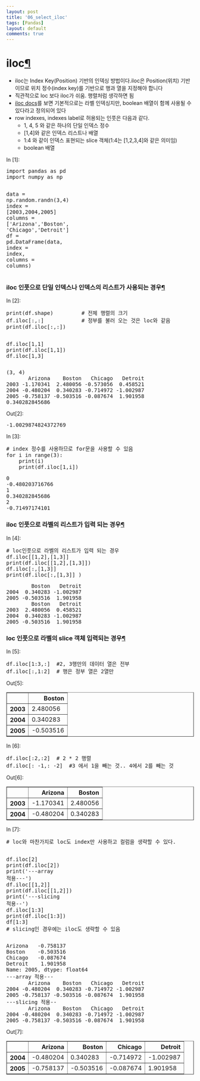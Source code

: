 ```yaml
---
layout: post
title: '06_select_iloc'
tags: [Pandas]
layout: default
comments: true
---
```

<div class="cell border-box-sizing text_cell rendered">
<div class="prompt input_prompt">
</div>
<div class="inner_cell">
<div class="text_cell_render border-box-sizing rendered_html">
<h1 id="iloc">iloc<a class="anchor-link" href="#iloc">&#182;</a></h1><ul>
<li>iloc는 Index Key(Position) 기반의 인덱싱 방법이다.iloc은 Position(위치) 기반이므로  위치 정수(index key)를 기반으로 행과 열을 지정해야 합니다</li>
<li>직관적으로 loc 보다 iloc가 쉬움. 행렬처럼 생각하면 됨  </li>
<li><a href="https://pandas.pydata.org/pandas-docs/stable/generated/pandas.DataFrame.iloc.html">iloc docs</a>를 보면 기본적으로는 라벨 인덱싱지만, boolean 배열이 함께 사용될 수 있다라고 정의되어 있다</li>
<li>row indexes, indexes label로 허용되는 인풋은 다음과 같다.<ul>
<li>1, 4, 5 와 같은 하나의 단일 인덱스 정수</li>
<li>[1,4]와 같은 인덱스 리스트나 배열  </li>
<li>1:4 와 같이 인덱스 표현되는 slice 객체(1:4는 [1,2,3,4]와 같은 의미임)</li>
<li>boolean 배열</li>
</ul>
</li>
</ul>

</div>
</div>
</div>
<div class="cell border-box-sizing code_cell rendered">
<div class="input">
<div class="prompt input_prompt">In&nbsp;[1]:</div>
<div class="inner_cell">
    <div class="input_area">
<div class=" highlight hl-ipython3"><pre><span></span><span class="kn">import</span> <span class="nn">pandas</span> <span class="k">as</span> <span class="nn">pd</span>
<span class="kn">import</span> <span class="nn">numpy</span> <span class="k">as</span> <span class="nn">np</span>

<span class="n">data</span> <span class="o">=</span> <span class="n">np</span><span class="o">.</span><span class="n">random</span><span class="o">.</span><span class="n">randn</span><span class="p">(</span><span class="mi">3</span><span class="p">,</span><span class="mi">4</span><span class="p">)</span>
<span class="n">index</span> <span class="o">=</span> <span class="p">[</span><span class="mi">2003</span><span class="p">,</span><span class="mi">2004</span><span class="p">,</span><span class="mi">2005</span><span class="p">]</span>
<span class="n">columns</span> <span class="o">=</span> <span class="p">[</span><span class="s1">&#39;Arizona&#39;</span><span class="p">,</span><span class="s1">&#39;Boston&#39;</span><span class="p">,</span> <span class="s1">&#39;Chicago&#39;</span><span class="p">,</span><span class="s1">&#39;Detroit&#39;</span><span class="p">]</span>
<span class="n">df</span> <span class="o">=</span> <span class="n">pd</span><span class="o">.</span><span class="n">DataFrame</span><span class="p">(</span><span class="n">data</span><span class="p">,</span> <span class="n">index</span> <span class="o">=</span> <span class="n">index</span><span class="p">,</span> <span class="n">columns</span> <span class="o">=</span> <span class="n">columns</span><span class="p">)</span>
</pre></div>

</div>
</div>
</div>

</div>
<div class="cell border-box-sizing text_cell rendered">
<div class="prompt input_prompt">
</div>
<div class="inner_cell">
<div class="text_cell_render border-box-sizing rendered_html">
<h3 id="iloc-&#51064;&#54411;&#51004;&#47196;-&#45800;&#51068;-&#51064;&#45937;&#49828;&#45208;-&#51064;&#45937;&#49828;&#51032;-&#47532;&#49828;&#53944;&#44032;-&#49324;&#50857;&#46104;&#45716;-&#44221;&#50864;">iloc &#51064;&#54411;&#51004;&#47196; &#45800;&#51068; &#51064;&#45937;&#49828;&#45208; &#51064;&#45937;&#49828;&#51032; &#47532;&#49828;&#53944;&#44032; &#49324;&#50857;&#46104;&#45716; &#44221;&#50864;<a class="anchor-link" href="#iloc-&#51064;&#54411;&#51004;&#47196;-&#45800;&#51068;-&#51064;&#45937;&#49828;&#45208;-&#51064;&#45937;&#49828;&#51032;-&#47532;&#49828;&#53944;&#44032;-&#49324;&#50857;&#46104;&#45716;-&#44221;&#50864;">&#182;</a></h3>
</div>
</div>
</div>
<div class="cell border-box-sizing code_cell rendered">
<div class="input">
<div class="prompt input_prompt">In&nbsp;[2]:</div>
<div class="inner_cell">
    <div class="input_area">
<div class=" highlight hl-ipython3"><pre><span></span><span class="nb">print</span><span class="p">(</span><span class="n">df</span><span class="o">.</span><span class="n">shape</span><span class="p">)</span>         <span class="c1"># 전체 행렬의 크기</span>
<span class="n">df</span><span class="o">.</span><span class="n">iloc</span><span class="p">[:,:]</span>            <span class="c1"># 정부를 불러 오는 것은 loc와 같음</span>
<span class="nb">print</span><span class="p">(</span><span class="n">df</span><span class="o">.</span><span class="n">iloc</span><span class="p">[:,:])</span>

<span class="n">df</span><span class="o">.</span><span class="n">iloc</span><span class="p">[</span><span class="mi">1</span><span class="p">,</span><span class="mi">1</span><span class="p">]</span>
<span class="nb">print</span><span class="p">(</span><span class="n">df</span><span class="o">.</span><span class="n">iloc</span><span class="p">[</span><span class="mi">1</span><span class="p">,</span><span class="mi">1</span><span class="p">])</span>
<span class="n">df</span><span class="o">.</span><span class="n">iloc</span><span class="p">[</span><span class="mi">1</span><span class="p">,</span><span class="mi">3</span><span class="p">]</span>
</pre></div>

</div>
</div>
</div>

<div class="output_wrapper">
<div class="output">


<div class="output_area">
<div class="prompt"></div>

<div class="output_subarea output_stream output_stdout output_text">
<pre>(3, 4)
       Arizona    Boston   Chicago   Detroit
2003 -1.170341  2.480056 -0.573056  0.458521
2004 -0.480204  0.340283 -0.714972 -1.002987
2005 -0.758137 -0.503516 -0.087674  1.901958
0.340282845686
</pre>
</div>
</div>

<div class="output_area">
<div class="prompt output_prompt">Out[2]:</div>



<div class="output_text output_subarea output_execute_result">
<pre>-1.0029874824372769</pre>
</div>

</div>

</div>
</div>

</div>
<div class="cell border-box-sizing code_cell rendered">
<div class="input">
<div class="prompt input_prompt">In&nbsp;[3]:</div>
<div class="inner_cell">
    <div class="input_area">
<div class=" highlight hl-ipython3"><pre><span></span><span class="c1"># index 정수를 사용하므로 for문을 사용할 수 있음</span>
<span class="k">for</span> <span class="n">i</span> <span class="ow">in</span> <span class="nb">range</span><span class="p">(</span><span class="mi">3</span><span class="p">):</span>
    <span class="nb">print</span><span class="p">(</span><span class="n">i</span><span class="p">)</span>
    <span class="nb">print</span><span class="p">(</span><span class="n">df</span><span class="o">.</span><span class="n">iloc</span><span class="p">[</span><span class="mi">1</span><span class="p">,</span><span class="n">i</span><span class="p">])</span>
</pre></div>

</div>
</div>
</div>

<div class="output_wrapper">
<div class="output">


<div class="output_area">
<div class="prompt"></div>

<div class="output_subarea output_stream output_stdout output_text">
<pre>0
-0.480203716766
1
0.340282845686
2
-0.71497174101
</pre>
</div>
</div>

</div>
</div>

</div>
<div class="cell border-box-sizing text_cell rendered">
<div class="prompt input_prompt">
</div>
<div class="inner_cell">
<div class="text_cell_render border-box-sizing rendered_html">
<h3 id="iloc-&#51064;&#54411;&#51004;&#47196;-&#46972;&#48296;&#51032;-&#47532;&#49828;&#53944;&#44032;-&#51077;&#47141;-&#46104;&#45716;-&#44221;&#50864;">iloc &#51064;&#54411;&#51004;&#47196; &#46972;&#48296;&#51032; &#47532;&#49828;&#53944;&#44032; &#51077;&#47141; &#46104;&#45716; &#44221;&#50864;<a class="anchor-link" href="#iloc-&#51064;&#54411;&#51004;&#47196;-&#46972;&#48296;&#51032;-&#47532;&#49828;&#53944;&#44032;-&#51077;&#47141;-&#46104;&#45716;-&#44221;&#50864;">&#182;</a></h3>
</div>
</div>
</div>
<div class="cell border-box-sizing code_cell rendered">
<div class="input">
<div class="prompt input_prompt">In&nbsp;[4]:</div>
<div class="inner_cell">
    <div class="input_area">
<div class=" highlight hl-ipython3"><pre><span></span><span class="c1"># loc인풋으로 라벨의 리스트가 입력 되는 경우</span>
<span class="n">df</span><span class="o">.</span><span class="n">iloc</span><span class="p">[[</span><span class="mi">1</span><span class="p">,</span><span class="mi">2</span><span class="p">],[</span><span class="mi">1</span><span class="p">,</span><span class="mi">3</span><span class="p">]]</span> 
<span class="nb">print</span><span class="p">(</span><span class="n">df</span><span class="o">.</span><span class="n">iloc</span><span class="p">[[</span><span class="mi">1</span><span class="p">,</span><span class="mi">2</span><span class="p">],[</span><span class="mi">1</span><span class="p">,</span><span class="mi">3</span><span class="p">]])</span>
<span class="n">df</span><span class="o">.</span><span class="n">iloc</span><span class="p">[:,[</span><span class="mi">1</span><span class="p">,</span><span class="mi">3</span><span class="p">]]</span>
<span class="nb">print</span><span class="p">(</span><span class="n">df</span><span class="o">.</span><span class="n">iloc</span><span class="p">[:,[</span><span class="mi">1</span><span class="p">,</span><span class="mi">3</span><span class="p">]]</span> <span class="p">)</span>
</pre></div>

</div>
</div>
</div>

<div class="output_wrapper">
<div class="output">


<div class="output_area">
<div class="prompt"></div>

<div class="output_subarea output_stream output_stdout output_text">
<pre>        Boston   Detroit
2004  0.340283 -1.002987
2005 -0.503516  1.901958
        Boston   Detroit
2003  2.480056  0.458521
2004  0.340283 -1.002987
2005 -0.503516  1.901958
</pre>
</div>
</div>

</div>
</div>

</div>
<div class="cell border-box-sizing text_cell rendered">
<div class="prompt input_prompt">
</div>
<div class="inner_cell">
<div class="text_cell_render border-box-sizing rendered_html">
<h3 id="loc-&#51064;&#54411;&#51004;&#47196;-&#46972;&#48296;&#51032;-slice-&#44061;&#52404;-&#51077;&#47141;&#46104;&#45716;-&#44221;&#50864;">loc &#51064;&#54411;&#51004;&#47196; &#46972;&#48296;&#51032; slice &#44061;&#52404; &#51077;&#47141;&#46104;&#45716; &#44221;&#50864;<a class="anchor-link" href="#loc-&#51064;&#54411;&#51004;&#47196;-&#46972;&#48296;&#51032;-slice-&#44061;&#52404;-&#51077;&#47141;&#46104;&#45716;-&#44221;&#50864;">&#182;</a></h3>
</div>
</div>
</div>
<div class="cell border-box-sizing code_cell rendered">
<div class="input">
<div class="prompt input_prompt">In&nbsp;[5]:</div>
<div class="inner_cell">
    <div class="input_area">
<div class=" highlight hl-ipython3"><pre><span></span><span class="n">df</span><span class="o">.</span><span class="n">iloc</span><span class="p">[</span><span class="mi">1</span><span class="p">:</span><span class="mi">3</span><span class="p">,:]</span>  <span class="c1">#2, 3행만의 데이터 열은 전부 </span>
<span class="n">df</span><span class="o">.</span><span class="n">iloc</span><span class="p">[:,</span><span class="mi">1</span><span class="p">:</span><span class="mi">2</span><span class="p">]</span>  <span class="c1"># 행은 정부 열은 2열만</span>
</pre></div>

</div>
</div>
</div>

<div class="output_wrapper">
<div class="output">


<div class="output_area">
<div class="prompt output_prompt">Out[5]:</div>


<div class="output_html rendered_html output_subarea output_execute_result">
<div>
<style>
    .dataframe thead tr:only-child th {
        text-align: right;
    }

    .dataframe thead th {
        text-align: left;
    }

    .dataframe tbody tr th {
        vertical-align: top;
    }
</style>
<table border="1" class="dataframe">
  <thead>
    <tr style="text-align: right;">
      <th></th>
      <th>Boston</th>
    </tr>
  </thead>
  <tbody>
    <tr>
      <th>2003</th>
      <td>2.480056</td>
    </tr>
    <tr>
      <th>2004</th>
      <td>0.340283</td>
    </tr>
    <tr>
      <th>2005</th>
      <td>-0.503516</td>
    </tr>
  </tbody>
</table>
</div>
</div>

</div>

</div>
</div>

</div>
<div class="cell border-box-sizing code_cell rendered">
<div class="input">
<div class="prompt input_prompt">In&nbsp;[6]:</div>
<div class="inner_cell">
    <div class="input_area">
<div class=" highlight hl-ipython3"><pre><span></span><span class="n">df</span><span class="o">.</span><span class="n">iloc</span><span class="p">[:</span><span class="mi">2</span><span class="p">,:</span><span class="mi">2</span><span class="p">]</span>  <span class="c1"># 2 * 2 행렬</span>
<span class="n">df</span><span class="o">.</span><span class="n">iloc</span><span class="p">[:</span> <span class="o">-</span><span class="mi">1</span><span class="p">,:</span> <span class="o">-</span><span class="mi">2</span><span class="p">]</span>  <span class="c1">#3 에서 1을 빼는 것.. 4에서 2를 빼는 것</span>
</pre></div>

</div>
</div>
</div>

<div class="output_wrapper">
<div class="output">


<div class="output_area">
<div class="prompt output_prompt">Out[6]:</div>


<div class="output_html rendered_html output_subarea output_execute_result">
<div>
<style>
    .dataframe thead tr:only-child th {
        text-align: right;
    }

    .dataframe thead th {
        text-align: left;
    }

    .dataframe tbody tr th {
        vertical-align: top;
    }
</style>
<table border="1" class="dataframe">
  <thead>
    <tr style="text-align: right;">
      <th></th>
      <th>Arizona</th>
      <th>Boston</th>
    </tr>
  </thead>
  <tbody>
    <tr>
      <th>2003</th>
      <td>-1.170341</td>
      <td>2.480056</td>
    </tr>
    <tr>
      <th>2004</th>
      <td>-0.480204</td>
      <td>0.340283</td>
    </tr>
  </tbody>
</table>
</div>
</div>

</div>

</div>
</div>

</div>
<div class="cell border-box-sizing code_cell rendered">
<div class="input">
<div class="prompt input_prompt">In&nbsp;[7]:</div>
<div class="inner_cell">
    <div class="input_area">
<div class=" highlight hl-ipython3"><pre><span></span><span class="c1"># loc와 마찬가지로 loc도 index만 사용하고 컬럼을 생략할 수 있다. </span>

<span class="n">df</span><span class="o">.</span><span class="n">iloc</span><span class="p">[</span><span class="mi">2</span><span class="p">]</span>
<span class="nb">print</span><span class="p">(</span><span class="n">df</span><span class="o">.</span><span class="n">iloc</span><span class="p">[</span><span class="mi">2</span><span class="p">])</span>
<span class="nb">print</span><span class="p">(</span><span class="s1">&#39;---array 적용---&#39;</span><span class="p">)</span>
<span class="n">df</span><span class="o">.</span><span class="n">iloc</span><span class="p">[[</span><span class="mi">1</span><span class="p">,</span><span class="mi">2</span><span class="p">]]</span>
<span class="nb">print</span><span class="p">(</span><span class="n">df</span><span class="o">.</span><span class="n">iloc</span><span class="p">[[</span><span class="mi">1</span><span class="p">,</span><span class="mi">2</span><span class="p">]])</span>
<span class="nb">print</span><span class="p">(</span><span class="s1">&#39;---slicing 적용--&#39;</span><span class="p">)</span>
<span class="n">df</span><span class="o">.</span><span class="n">iloc</span><span class="p">[</span><span class="mi">1</span><span class="p">:</span><span class="mi">3</span><span class="p">]</span>
<span class="nb">print</span><span class="p">(</span><span class="n">df</span><span class="o">.</span><span class="n">iloc</span><span class="p">[</span><span class="mi">1</span><span class="p">:</span><span class="mi">3</span><span class="p">])</span>
<span class="n">df</span><span class="p">[</span><span class="mi">1</span><span class="p">:</span><span class="mi">3</span><span class="p">]</span>  <span class="c1">#  slicing인 경우에는 iloc도 생략할 수 있음</span>
</pre></div>

</div>
</div>
</div>

<div class="output_wrapper">
<div class="output">


<div class="output_area">
<div class="prompt"></div>

<div class="output_subarea output_stream output_stdout output_text">
<pre>Arizona   -0.758137
Boston    -0.503516
Chicago   -0.087674
Detroit    1.901958
Name: 2005, dtype: float64
---array 적용---
       Arizona    Boston   Chicago   Detroit
2004 -0.480204  0.340283 -0.714972 -1.002987
2005 -0.758137 -0.503516 -0.087674  1.901958
---slicing 적용--
       Arizona    Boston   Chicago   Detroit
2004 -0.480204  0.340283 -0.714972 -1.002987
2005 -0.758137 -0.503516 -0.087674  1.901958
</pre>
</div>
</div>

<div class="output_area">
<div class="prompt output_prompt">Out[7]:</div>


<div class="output_html rendered_html output_subarea output_execute_result">
<div>
<style>
    .dataframe thead tr:only-child th {
        text-align: right;
    }

    .dataframe thead th {
        text-align: left;
    }

    .dataframe tbody tr th {
        vertical-align: top;
    }
</style>
<table border="1" class="dataframe">
  <thead>
    <tr style="text-align: right;">
      <th></th>
      <th>Arizona</th>
      <th>Boston</th>
      <th>Chicago</th>
      <th>Detroit</th>
    </tr>
  </thead>
  <tbody>
    <tr>
      <th>2004</th>
      <td>-0.480204</td>
      <td>0.340283</td>
      <td>-0.714972</td>
      <td>-1.002987</td>
    </tr>
    <tr>
      <th>2005</th>
      <td>-0.758137</td>
      <td>-0.503516</td>
      <td>-0.087674</td>
      <td>1.901958</td>
    </tr>
  </tbody>
</table>
</div>
</div>

</div>

</div>
</div>

</div>
 

